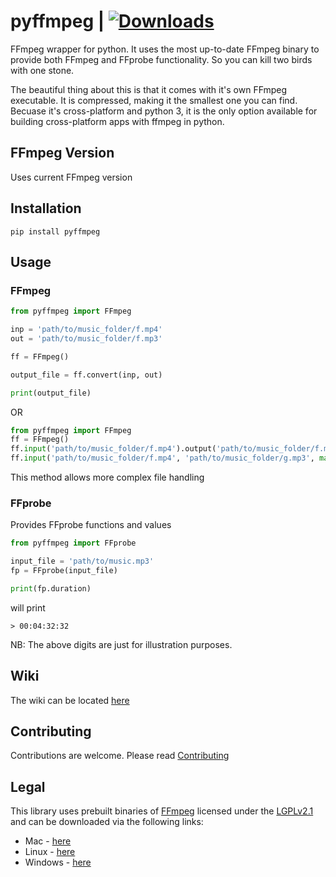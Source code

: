 # pyffmpeg |      [![Downloads](https://static.pepy.tech/personalized-badge/pyffmpeg?period=week&units=international_system&left_color=black&right_color=brightgreen&left_text=Downloads/week)](https://pepy.tech/project/pyffmpeg)


FFmpeg wrapper for python. It uses the most up-to-date FFmpeg binary to provide both FFmpeg and FFprobe functionality. So you can kill two birds with one stone.

The beautiful thing about this is that it comes with it's own FFmpeg executable. It is compressed, making it the smallest one you can find. Becuase it's cross-platform and python 3, it is the only option available for building cross-platform apps with ffmpeg in python.

## FFmpeg Version
Uses current FFmpeg version

## Installation
    pip install pyffmpeg

## Usage
### FFmpeg
```python
from pyffmpeg import FFmpeg

inp = 'path/to/music_folder/f.mp4'
out = 'path/to/music_folder/f.mp3'

ff = FFmpeg()

output_file = ff.convert(inp, out)

print(output_file)

```
OR

```python
from pyffmpeg import FFmpeg
ff = FFmpeg()
ff.input('path/to/music_folder/f.mp4').output('path/to/music_folder/f.mp3').run()
ff.input('path/to/music_folder/f.mp4', 'path/to/music_folder/g.mp3', map=['0:1', '0:0']).output('path/to/music_folder/f.mp4').run()
```
This method allows more complex file handling

### FFprobe
Provides FFprobe functions and values


```python
from pyffmpeg import FFprobe

input_file = 'path/to/music.mp3'
fp = FFprobe(input_file)

print(fp.duration)
```
will print
```shell
> 00:04:32:32
```
NB: The above digits are just for illustration purposes.


## Wiki
The wiki can be located [here](https://github.com/deuteronomy-works/pyffmpeg/wiki)


## Contributing
Contributions are welcome. Please read [Contributing](https://github.com/deuteronomy-works/pyffmpeg/wiki/How-to-Contribute)

## Legal
This library uses prebuilt binaries of <a href=http://ffmpeg.org>FFmpeg</a> licensed under the <a href=http://www.gnu.org/licenses/old-licenses/lgpl-2.1.html>LGPLv2.1</a> and can be downloaded via the following links:
  * Mac - <a href="https://evermeet.cx/ffmpeg/">here</a>
  * Linux - <a href="https://johnvansickle.com/ffmpeg/">here</a>
  * Windows - <a href="https://www.gyan.dev/ffmpeg/builds/">here</a>
